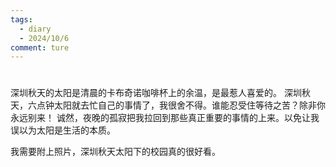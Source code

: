 ```yaml
---
tags:
  - diary
  - 2024/10/6
comment: ture
---
```

# 
深圳秋天的太阳是清晨的卡布奇诺咖啡杯上的余温，是最惹人喜爱的。
深圳秋天，六点钟太阳就去忙自己的事情了，我很舍不得。谁能忍受住等待之苦？除非你永远别来！
诚然，夜晚的孤寂把我拉回到那些真正重要的事情的上来。以免让我误以为太阳是生活的本质。

我需要附上照片，深圳秋天太阳下的校园真的很好看。
